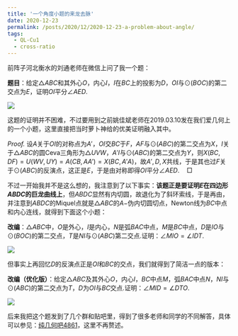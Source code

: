 ```yaml
---
title: '一个角度小题的来龙去脉'
date: 2020-12-23
permalink: /posts/2020/12/2020-12-23-a-problem-about-angle/
tags:
  - QL-Cu1
  - cross-ratio
---
```


前阵子河北衡水的刘通老师在微信上问了我一个题：

**题目**：给定$\triangle ABC$和其外心$O$，内心$I$，$I$在$BC$上的投影为$D$，$OI$与$\odot(BOC)$的第二交点为$E$，证明$OI$平分$\angle AED$.

<img src="https://llddeddym.github.io/images/2020-12-23(1).png"/>

这题的证明并不困难，不过要用到之前姚佳斌老师在2019.03.10发在我们爱几何上的一个小题，这里直接把当时萝卜神给的优美证明融入其中。

*Proof.* 设$A$关于$OI$的对称点为$A'$，$OI$交$BC$于$F$，$AF$与$\odot(ABC)$的第二交点为$X$，$I$关于$\triangle ABC$的圆Ceva三角形为$\triangle UVW$，$A'I$与$\odot(ABC)$的第二交点为$Y$，则$X(BC,DF)=U(WV,UY)=A(CB,AA')=X(BC,A'A)$，故$A',D,X$共线，于是其也过$F$关于$\odot(ABC)$的反演点，这正是$E$，于是由对称即得$OI$平分$\angle AED$.$\quad\Box$

不过一开始我并不是这么想的，我注意到了以下事实：**该题正是要证明$E$在四边形$ABDC$的巨龙曲线上**，但$ABDC$显然有内切圆，故退化为了斜环索线，于是再由，并注意到$ABDC$的Miquel点就是$\triangle ABC$的$A-$伪内切圆切点，Newton线为$BC$中点和内心连线，就得到下面这个小题：

**改编**：$\triangle ABC$中，$O$是外心，$I$是内心，$N$是弧$BAC$中点，$M$是$BC$中点，$D$是$IO$与$\odot(BOC)$的第二交点，$T$是$NI$与$\odot(ABC)$第二交点.证明：$\angle MIO=\angle IDT$.

<img src="https://llddeddym.github.io/images/2020-12-23(2).png"/>

但事实上再回忆$D$的反演点正是$OI$和$BC$的交点，我们就得到了简洁一点的版本：

**改编（优化版）**：给定$\triangle ABC$及其外心$O$，内心$I$，$BC$中点$M$，弧$BAC$中点$N$，$NI$与$\odot(ABC)$的第二交点为$T$，$D$为$OI$与$BC$交点.证明：$\angle MID=\angle DTO$.

<img src="https://llddeddym.github.io/images/2020-12-23(3).png"/>

后来我把这个题发到了几个群和贴吧里，得到了很多老师和同学的不同解答，具体可以参见：[纯几何吧4861](https://tieba.baidu.com/p/7137767633)，这里不再赘述。